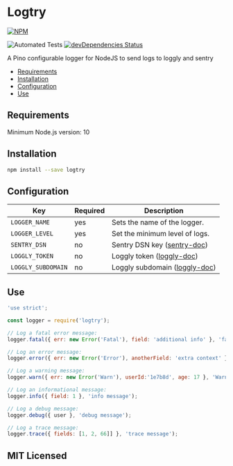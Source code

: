 # Logtry

[![NPM](https://nodei.co/npm/logtry.png)](https://nodei.co/npm/logtry/)

![Automated Tests](https://github.com/alexabidri/logtry/workflows/Automated%20Tests/badge.svg) [![devDependencies Status](https://david-dm.org/bevry/badges/dev-status.svg)](https://david-dm.org/bevry/badges?type=dev)

A Pino configurable logger for NodeJS to send logs to loggly and sentry

<!-- TOC depthFrom:2 -->

- [Requirements](#requirements)
- [Installation](#installation)
- [Configuration](#configuration)
- [Use](#use)

<!-- /TOC -->

## Requirements

Minimum Node.js version: 10

## Installation

```bash
npm install --save logtry
```

## Configuration

| Key                | Required | Description                                                                                                                                                                                 |
| ------------------ | -------- | ------------------------------------------------------------------------------------------------------------------------------------------------------------------------------------------- |
| `LOGGER_NAME`      | yes      | Sets the name of the logger.                                                                                                                                                                |
| `LOGGER_LEVEL`     | yes      | Set the minimum level of logs.                                                                                                                                                              |
| `SENTRY_DSN`       | no       | Sentry DSN key ([sentry-doc](https://docs.sentry.io/clients/java/config/#setting-the-dsn))                                                                                                  |
| `LOGGLY_TOKEN`     | no       | Loggly token ([loggly-doc](https://documentation.solarwinds.com/en/Success_Center/loggly/Content/admin/token-based-api-authentication.htm?cshid=loggly_token-based-api-authentication))     |
| `LOGGLY_SUBDOMAIN` | no       | Loggly subdomain ([loggly-doc](https://documentation.solarwinds.com/en/Success_Center/loggly/Content/admin/token-based-api-authentication.htm?cshid=loggly_token-based-api-authentication)) |

## Use

```javascript
'use strict';

const logger = require('logtry');

// Log a fatal error message:
logger.fatal({ err: new Error('Fatal'), field: 'additional info' }, 'fatal message');

// Log an error message:
logger.error({ err: new Error('Error'), anotherField: 'extra context' }, 'error message');

// Log a warning message:
logger.warn({ err: new Error('Warn'), userId:'1e7b8d', age: 17 }, 'Warning while getting info');

// Log an informational message:
logger.info({ field: 1 }, 'info message');

// Log a debug message:
logger.debug({ user }, 'debug message');

// Log a trace message:
logger.trace({ fields: [1, 2, 66]] }, 'trace message');

```

## MIT Licensed
